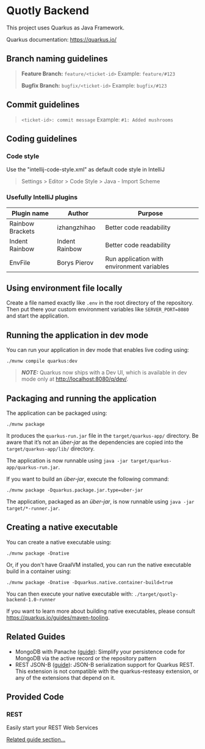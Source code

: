 # Quotly Backend

This project uses Quarkus as Java Framework.

Quarkus documentation: <https://quarkus.io/>

## Branch naming guidelines

> **Feature Branch:** ```feature/<ticket-id>``` Example: ```feature/#123```
> 
> **Bugfix Branch:** ```bugfix/<ticket-id>``` Example: ```bugfix/#123```

## Commit guidelines

> ```<ticket-id>: commit message``` Example: ```#1: Added mushrooms```

## Coding guidelines

### Code style

Use the "intellij-code-style.xml" as default code style in IntelliJ

> Settings > Editor > Code Style > Java - Import Scheme

### Usefully IntelliJ plugins

| Plugin name      | Author         | Purpose                                    |
|------------------|----------------|--------------------------------------------|
| Rainbow Brackets | izhangzhihao   | Better code readability                    |
| Indent Rainbow   | Indent Rainbow | Better code readability                    |
| EnvFile          | Borys Pierov   | Run application with environment variables |

## Using environment file locally

Create a file named exactly like ```.env``` in the root directory of the repository.
Then put there your custom environment variables like ```SERVER_PORT=8080``` and start the application.

## Running the application in dev mode

You can run your application in dev mode that enables live coding using:

```shell script
./mvnw compile quarkus:dev
```

> **_NOTE:_**  Quarkus now ships with a Dev UI, which is available in dev mode only at <http://localhost:8080/q/dev/>.

## Packaging and running the application

The application can be packaged using:

```shell script
./mvnw package
```

It produces the `quarkus-run.jar` file in the `target/quarkus-app/` directory.
Be aware that it’s not an _über-jar_ as the dependencies are copied into the `target/quarkus-app/lib/` directory.

The application is now runnable using `java -jar target/quarkus-app/quarkus-run.jar`.

If you want to build an _über-jar_, execute the following command:

```shell script
./mvnw package -Dquarkus.package.jar.type=uber-jar
```

The application, packaged as an _über-jar_, is now runnable using `java -jar target/*-runner.jar`.

## Creating a native executable

You can create a native executable using:

```shell script
./mvnw package -Dnative
```

Or, if you don't have GraalVM installed, you can run the native executable build in a container using:

```shell script
./mvnw package -Dnative -Dquarkus.native.container-build=true
```

You can then execute your native executable with: `./target/quotly-backend-1.0-runner`

If you want to learn more about building native executables, please consult <https://quarkus.io/guides/maven-tooling>.

## Related Guides

- MongoDB with Panache ([guide](https://quarkus.io/guides/mongodb-panache)): Simplify your persistence code for MongoDB
  via the active record or the repository pattern
- REST JSON-B ([guide](https://quarkus.io/guides/rest#json-serialisation)): JSON-B serialization support for Quarkus
  REST. This extension is not compatible with the quarkus-resteasy extension, or any of the extensions that depend on
  it.

## Provided Code

### REST

Easily start your REST Web Services

[Related guide section...](https://quarkus.io/guides/getting-started-reactive#reactive-jax-rs-resources)
